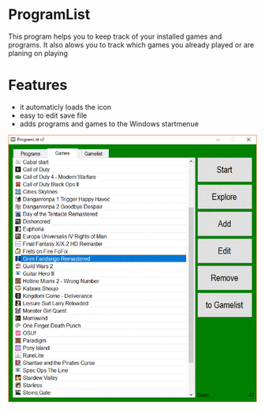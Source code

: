 # ProgramList
This program helps you to keep track of your installed games and programs. It also alows you to track which games you already played or are planing on playing

# Features
- it automaticly loads the icon
- easy to edit save file
- adds programs and games to the Windows startmenue


![alt text](screen1.GIF)
